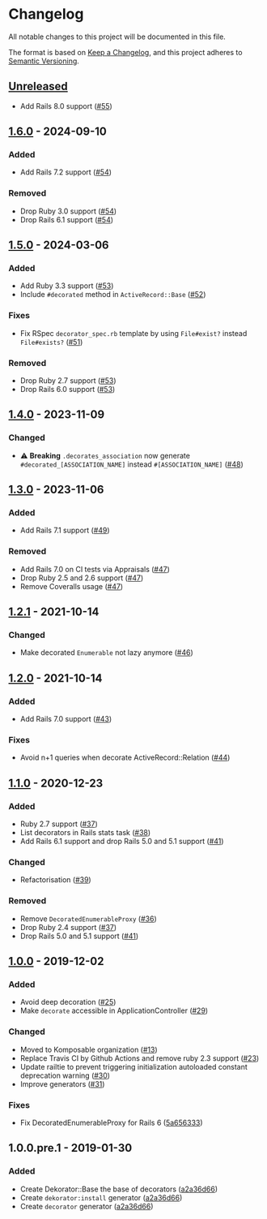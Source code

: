 # Changelog

All notable changes to this project will be documented in this file.

The format is based on [Keep a Changelog](https://keepachangelog.com/en/1.0.0/),
and this project adheres to [Semantic Versioning](https://semver.org/spec/v2.0.0.html).

## [Unreleased]
- Add Rails 8.0 support ([#55](https://github.com/komposable/dekorator/pull/55))

## [1.6.0] - 2024-09-10
### Added
- Add Rails 7.2 support ([#54](https://github.com/komposable/dekorator/pull/54))
### Removed
- Drop Ruby 3.0 support ([#54](https://github.com/komposable/dekorator/pull/54))
- Drop Rails 6.1 support ([#54](https://github.com/komposable/dekorator/pull/54))

## [1.5.0] - 2024-03-06
### Added
- Add Ruby 3.3 support ([#53](https://github.com/komposable/dekorator/pull/53))
- Include `#decorated` method in `ActiveRecord::Base` ([#52](https://github.com/komposable/dekorator/pull/52))
### Fixes
- Fix RSpec `decorator_spec.rb` template by using `File#exist?` instead `File#exists?` ([#51](https://github.com/komposable/dekorator/pull/51))
### Removed
- Drop Ruby 2.7 support ([#53](https://github.com/komposable/dekorator/pull/53))
- Drop Rails 6.0 support ([#53](https://github.com/komposable/dekorator/pull/53))

## [1.4.0] - 2023-11-09
### Changed
- ⚠️ **Breaking** `.decorates_association` now generate `#decorated_[ASSOCIATION_NAME]` instead `#[ASSOCIATION_NAME]` ([#48](https://github.com/komposable/dekorator/pull/48))

## [1.3.0] - 2023-11-06
### Added
- Add Rails 7.1 support ([#49](https://github.com/komposable/dekorator/pull/49))
### Removed
- Add Rails 7.0 on CI tests via Appraisals ([#47](https://github.com/komposable/dekorator/pull/47))
- Drop Ruby 2.5 and 2.6 support ([#47](https://github.com/komposable/dekorator/pull/47))
- Remove Coveralls usage ([#47](https://github.com/komposable/dekorator/pull/47))

## [1.2.1] - 2021-10-14
### Changed
- Make decorated `Enumerable` not lazy anymore ([#46](https://github.com/komposable/dekorator/pull/46))

## [1.2.0] - 2021-10-14
### Added
- Add Rails 7.0 support ([#43](https://github.com/komposable/dekorator/pull/43))
### Fixes
- Avoid n+1 queries when decorate ActiveRecord::Relation ([#44](https://github.com/komposable/dekorator/pull/44))

## [1.1.0] - 2020-12-23
### Added
- Ruby 2.7 support ([#37](https://github.com/komposable/dekorator/pull/37))
- List decorators in Rails stats task ([#38](https://github.com/komposable/dekorator/pull/38))
- Add Rails 6.1 support and drop Rails 5.0 and 5.1 support ([#41](https://github.com/komposable/dekorator/pull/41))
### Changed
- Refactorisation ([#39](https://github.com/komposable/dekorator/pull/39))
### Removed
- Remove `DecoratedEnumerableProxy` ([#36](https://github.com/komposable/dekorator/pull/36))
- Drop Ruby 2.4 support ([#37](https://github.com/komposable/dekorator/pull/37))
- Drop Rails 5.0 and 5.1 support ([#41](https://github.com/komposable/dekorator/pull/41))

## [1.0.0] - 2019-12-02
### Added
- Avoid deep decoration ([#25](https://github.com/komposable/dekorator/pull/25))
- Make `decorate` accessible in ApplicationController ([#29](https://github.com/komposable/dekorator/pull/29))

### Changed
- Moved to Komposable organization ([#13](https://github.com/komposable/dekorator/pull/13))
- Replace Travis CI by Github Actions and remove ruby 2.3 support ([#23](https://github.com/komposable/dekorator/pull/23))
- Update railtie to prevent triggering initialization autoloaded constant deprecation warning ([#30](https://github.com/komposable/dekorator/pull/30))
- Improve generators ([#31](https://github.com/komposable/dekorator/pull/31))

### Fixes
- Fix DecoratedEnumerableProxy for Rails 6 ([5a656333](https://github.com/komposable/dekorator/commit/5a656333e9ca6321d0474f0e54de4332219b88d0))

## 1.0.0.pre.1 - 2019-01-30
### Added
- Create Dekorator::Base the base of decorators ([a2a36d66](https://github.com/komposable/dekorator/commit/a2a36d66c6de6cb0a00f783794cd29f899bc04b6))
- Create `dekorator:install` generator ([a2a36d66](https://github.com/komposable/dekorator/commit/a2a36d66c6de6cb0a00f783794cd29f899bc04b6))
- Create `decorator` generator ([a2a36d66](https://github.com/komposable/dekorator/commit/a2a36d66c6de6cb0a00f783794cd29f899bc04b6))

[Unreleased]: https://github.com/komposable/dekorator/compare/v1.6.0...main
[1.6.0]: https://github.com/komposable/dekorator/compare/v1.5.0...v1.6.0
[1.5.0]: https://github.com/komposable/dekorator/compare/v1.4.0...v1.5.0
[1.4.0]: https://github.com/komposable/dekorator/compare/v1.3.0...v1.4.0
[1.3.0]: https://github.com/komposable/dekorator/compare/v1.2.1...v1.3.0
[1.2.1]: https://github.com/komposable/dekorator/compare/v1.2.0...v1.2.1
[1.2.0]: https://github.com/komposable/dekorator/compare/v1.1.0...v1.2.0
[1.1.0]: https://github.com/komposable/dekorator/compare/v1.0.0...v1.1.0
[1.0.0]: https://github.com/komposable/dekorator/compare/v1.0.0.pre.1...v1.0.0
